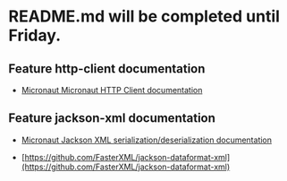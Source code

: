 # README.md will be completed until Friday.

## Feature http-client documentation

- [Micronaut Micronaut HTTP Client documentation](https://docs.micronaut.io/latest/guide/index.html#httpClient)

## Feature jackson-xml documentation

- [Micronaut Jackson XML serialization/deserialization documentation](https://micronaut-projects.github.io/micronaut-jackson-xml/latest/guide/index.html)

- [https://github.com/FasterXML/jackson-dataformat-xml](https://github.com/FasterXML/jackson-dataformat-xml)

